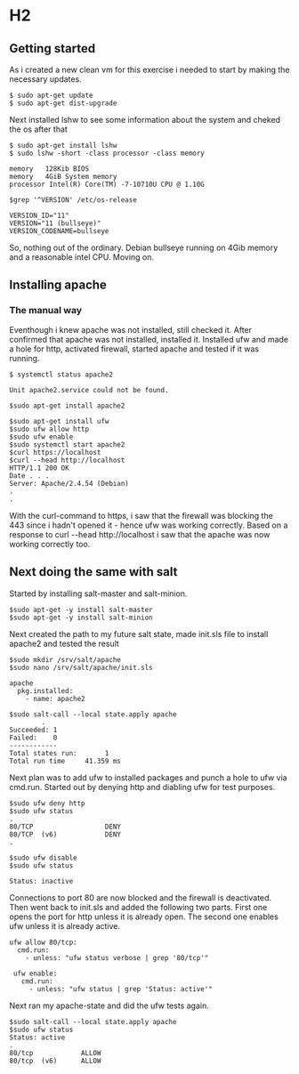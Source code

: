 # H2

## Getting started 
As i created a new clean vm for this exercise i needed to start by making the necessary updates. 
```
$ sudo apt-get update
$ sudo apt-get dist-upgrade
```
Next installed lshw to see some information about the system and cheked the os after that
```
$ sudo apt-get install lshw
$ sudo lshw -short -class processor -class memory

memory   128Kib BIOS
memory   4GiB System memory
processor Intel(R) Core(TM) -7-10710U CPU @ 1.10G

$grep '^VERSION' /etc/os-release

VERSION_ID="11"
VERSION="11 (bullseye)"
VERSION_CODENAME=bullseye

```
So, nothing out of the ordinary. Debian bullseye running on 4Gib memory and a reasonable intel CPU. Moving on.

## Installing apache 
### The manual way
Eventhough i knew apache was not installed, still checked it. After confirmed that apache was not installed, installed it. Installed ufw and made a hole for http, activated firewall, started apache and tested if it was running.
```
$ systemctl status apache2

Unit apache2.service could not be found.

$sudo apt-get install apache2  

$sudo apt-get install ufw
$sudo ufw allow http
$sudo ufw enable 
$sudo systemctl start apache2
$curl https://localhost
$curl --head http://localhost
HTTP/1.1 200 OK
Date . . .
Server: Apache/2.4.54 (Debian)
.
.
```
With the curl-command to https, i saw that the firewall was blocking the 443 since i hadn't opened it - hence ufw was working correctly.
Based on a response to curl --head http://localhost i saw that the apache was now working correctly too.

## Next doing the same with salt
Started by installing salt-master and salt-minion. 
```
$sudo apt-get -y install salt-master
$sudo apt-get -y install salt-minion

```
Next created the path to my future salt state, made init.sls file to install apache2 and tested the result
```
$sudo mkdir /srv/salt/apache
$sudo nano /srv/salt/apache/init.sls

apache
  pkg.installed:
    - name: apache2

$sudo salt-call --local state.apply apache
        .
Succeeded: 1
Failed:    0
------------
Total states run:       1
Total run time     41.359 ms
```
Next plan was to add ufw to installed packages and punch a hole to ufw via cmd.run. Started out by denying http and diabling ufw for test purposes.
```
$sudo ufw deny http
$sudo ufw status
.
80/TCP                  DENY  
80/TCP  (v6)            DENY
.

$sudo ufw disable
$sudo ufw status

Status: inactive
```
Connections to port 80 are now blocked and the firewall is deactivated. Then went back to init.sls and added the following two parts. First one opens the port for http unless it is already open. The second one enables ufw unless it is already active.
```
ufw allow 80/tcp:
  cmd.run:
    - unless: "ufw status verbose | grep '80/tcp'"
    
 ufw enable:
   cmd.run:
     - unless: "ufw status | grep 'Status: active'"
```
Next ran my apache-state and did the ufw tests again.
```
$sudo salt-call --local state.apply apache
$sudo ufw status
Status: active
.
80/tcp            ALLOW
80/tcp  (v6)      ALLOW
```


